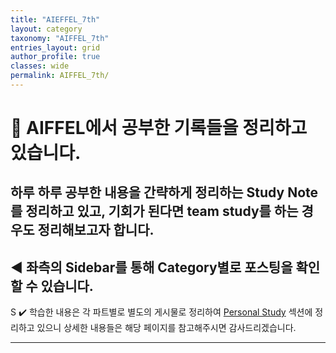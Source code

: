 ```yaml
---
title: "AIEFFEL_7th"
layout: category
taxonomy: "AIFFEL_7th"
entries_layout: grid
author_profile: true
classes: wide
permalink: AIFFEL_7th/
---
```


# 📌 AIFFEL에서 공부한 기록들을 정리하고 있습니다. 
## 하루 하루 공부한 내용을 간략하게 정리하는 Study Note를 정리하고 있고, 기회가 된다면 team study를 하는 경우도 정리해보고자 합니다.
## ◀️ 좌측의 Sidebar를 통해 Category별로 포스팅을 확인할 수 있습니다.

S
✔️ 학습한 내용은 각 파트별로 별도의 게시물로 정리하여 [Personal Study](https://kimgabe.github.io/personal_study/) 섹션에 정리하고 있으니 상세한 내용들은 해당 페이지를 참고해주시면 감사드리겠습니다.

---
<br>
<br>